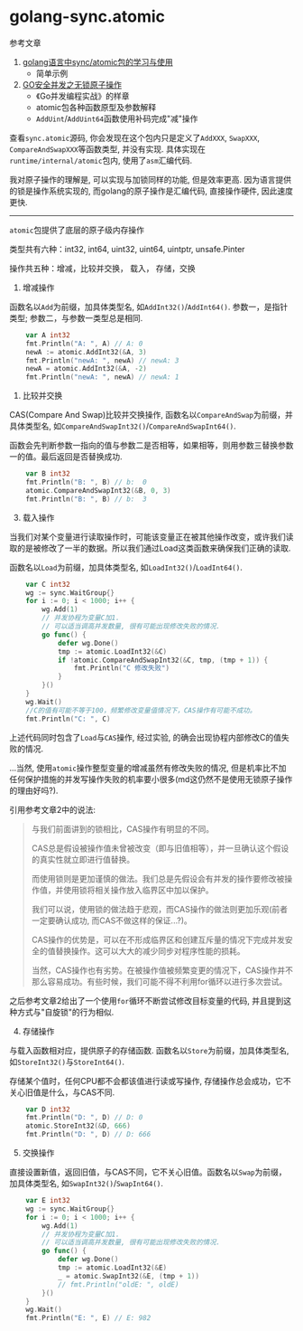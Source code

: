 # golang-sync.atomic

参考文章

1. [golang语言中sync/atomic包的学习与使用](https://www.cnblogs.com/jkko123/p/7220654.html)
    - 简单示例
2. [GO安全并发之无锁原子操作](https://www.cnblogs.com/sunsky303/p/7453344.html)
    - 《Go并发编程实战》的样章
    - atomic包各种函数原型及参数解释
    - `AddUint`/`AddUint64`函数使用补码完成"减"操作

查看`sync.atomic`源码, 你会发现在这个包内只是定义了`AddXXX`, `SwapXXX`, `CompareAndSwapXXX`等函数类型, 并没有实现. 具体实现在`runtime/internal/atomic`包内, 使用了`asm`汇编代码.

我对原子操作的理解是, 可以实现与加锁同样的功能, 但是效率更高. 因为语言提供的锁是操作系统实现的, 而golang的原子操作是汇编代码, 直接操作硬件, 因此速度更快.

------

`atomic`包提供了底层的原子级内存操作

类型共有六种：int32, int64, uint32, uint64, uintptr, unsafe.Pinter

操作共五种：增减，比较并交换， 载入， 存储，交换

1. 增减操作

函数名以`Add`为前缀，加具体类型名, 如`AddInt32()`/`AddInt64()`. 参数一，是指针类型; 参数二，与参数一类型总是相同.

```go
	var A int32
	fmt.Println("A: ", A) // A: 0
	newA := atomic.AddInt32(&A, 3)
	fmt.Println("newA: ", newA) // newA: 3
	newA = atomic.AddInt32(&A, -2)
	fmt.Println("newA: ", newA) // newA: 1

```

1. 比较并交换

CAS(Compare And Swap)比较并交换操作, 函数名以`CompareAndSwap`为前缀，并具体类型名, 如`CompareAndSwapInt32()`/`CompareAndSwapInt64()`.

函数会先判断参数一指向的值与参数二是否相等，如果相等，则用参数三替换参数一的值。最后返回是否替换成功.

```go
	var B int32
	fmt.Println("B: ", B) // b:  0
	atomic.CompareAndSwapInt32(&B, 0, 3)
    fmt.Println("B: ", B) // b:  3

```

3. 载入操作

当我们对某个变量进行读取操作时，可能该变量正在被其他操作改变，或许我们读取的是被修改了一半的数据。所以我们通过Load这类函数来确保我们正确的读取.

函数名以`Load`为前缀，加具体类型名, 如`LoadInt32()`/`LoadInt64()`.

```go
	var C int32
	wg := sync.WaitGroup{}
	for i := 0; i < 1000; i++ {
		wg.Add(1)
		// 并发协程为变量C加1.
		// 可以适当调高并发数量, 很有可能出现修改失败的情况.
		go func() {
			defer wg.Done()
			tmp := atomic.LoadInt32(&C)
			if !atomic.CompareAndSwapInt32(&C, tmp, (tmp + 1)) {
				fmt.Println("C 修改失败")
			}
		}()
	}
	wg.Wait()
	//C的值有可能不等于100，频繁修改变量值情况下，CAS操作有可能不成功。
	fmt.Println("C: ", C)

```

上述代码同时包含了`Load`与`CAS`操作, 经过实验, 的确会出现协程内部修改C的值失败的情况.

...当然, 使用`atomic`操作整型变量的增减虽然有修改失败的情况, 但是机率比不加任何保护措施的并发写操作失败的机率要小很多(md这仍然不是使用无锁原子操作的理由好吗?).

引用参考文章2中的说法:

> 与我们前面讲到的锁相比，CAS操作有明显的不同。
> 
> CAS总是假设被操作值未曾被改变（即与旧值相等），并一旦确认这个假设的真实性就立即进行值替换。
> 
> 而使用锁则是更加谨慎的做法。我们总是先假设会有并发的操作要修改被操作值，并使用锁将相关操作放入临界区中加以保护。
> 
> 我们可以说，使用锁的做法趋于悲观，而CAS操作的做法则更加乐观(前者一定要确认成功, 而CAS不做这样的保证...?)。
> 
> CAS操作的优势是，可以在不形成临界区和创建互斥量的情况下完成并发安全的值替换操作。这可以大大的减少同步对程序性能的损耗。
> 
> 当然，CAS操作也有劣势。在被操作值被频繁变更的情况下，CAS操作并不那么容易成功。有些时候，我们可能不得不利用for循环以进行多次尝试。

之后参考文章2给出了一个使用`for`循环不断尝试修改目标变量的代码, 并且提到这种方式与"自旋锁"的行为相似.

4. 存储操作

与载入函数相对应，提供原子的存储函数. 函数名以`Store`为前缀，加具体类型名, 如`StoreInt32()`与`StoreInt64()`.

存储某个值时，任何CPU都不会都该值进行读或写操作, 存储操作总会成功，它不关心旧值是什么，与CAS不同.

```go
	var D int32
	fmt.Println("D: ", D) // D: 0
	atomic.StoreInt32(&D, 666)
	fmt.Println("D: ", D) // D: 666

```

5. 交换操作

直接设置新值，返回旧值，与CAS不同，它不关心旧值。函数名以`Swap`为前缀，加具体类型名, 如`SwapInt32()`/`SwapInt64()`.

```go
	var E int32
	wg := sync.WaitGroup{}
	for i := 0; i < 1000; i++ {
		wg.Add(1)
		// 并发协程为变量C加1.
		// 可以适当调高并发数量, 很有可能出现修改失败的情况.
		go func() {
			defer wg.Done()
			tmp := atomic.LoadInt32(&E)
			_ = atomic.SwapInt32(&E, (tmp + 1))
			// fmt.Println("oldE: ", oldE)
		}()
	}
	wg.Wait()
	fmt.Println("E: ", E) // E: 982
```